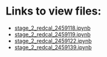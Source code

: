 # Links to view files:

* [stage_2_redcal_2459118.ipynb](https://nbviewer.jupyter.org/github/HERA-Team/H4C_Notebooks/blob/master/stage_2_redcal/stage_2_redcal_2459118.ipynb)
* [stage_2_redcal_2459119.ipynb](https://nbviewer.jupyter.org/github/HERA-Team/H4C_Notebooks/blob/master/stage_2_redcal/stage_2_redcal_2459119.ipynb)
* [stage_2_redcal_2459122.ipynb](https://nbviewer.jupyter.org/github/HERA-Team/H4C_Notebooks/blob/master/stage_2_redcal/stage_2_redcal_2459122.ipynb)
* [stage_2_redcal_2459139.ipynb](https://nbviewer.jupyter.org/github/HERA-Team/H4C_Notebooks/blob/master/stage_2_redcal/stage_2_redcal_2459139.ipynb)